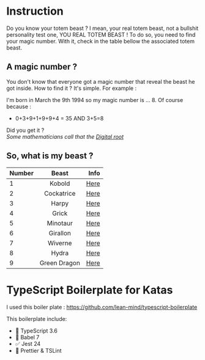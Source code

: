 # Instruction

Do you know your totem beast ? I mean, your real totem beast, not a bullshit personality test one, YOU REAL TOTEM BEAST !
To do so, you need to find your magic number. With it, check in the table bellow the associated totem beast.

## A magic number ?

You don't know that everyone got a magic number that reveal the beast he got inside.
How to find it ? It's simple. For example :

I'm born in March the 9th 1994 so my magic number is ... 8.
Of course because :

- 0+3+9+1+9+9+4 = 35 AND 3+5=8

Did you get it ?  
_Some mathematicians call that the [Digital root](https://en.wikipedia.org/wiki/Digital_root)_

## So, what is my beast ?

| Number |    Beast     |                                                                  Info |
| ------ | :----------: | --------------------------------------------------------------------: |
| 1      |    Kobold    |              [Here](https://www.aidedd.org/dnd/monstres.php?vo=kobold) |
| 2      |  Cockatrice  |         [Here](https://www.aidedd.org/dnd/monstres.php?vo=Cockatrice) |
| 3      |    Harpy     |              [Here](https://www.aidedd.org/dnd/monstres.php?vo=Harpy) |
| 4      |    Grick     |              [Here](https://www.aidedd.org/dnd/monstres.php?vo=grick) |
| 5      |   Minotaur   |           [Here](https://www.aidedd.org/dnd/monstres.php?vo=minotaur) |
| 6      |   Girallon   |           [Here](https://www.aidedd.org/dnd/monstres.php?vo=girallon) |
| 7      |   Wiverne    |            [Here](https://www.aidedd.org/dnd/monstres.php?vo=wiverne) |
| 8      |    Hydra     |              [Here](https://www.aidedd.org/dnd/monstres.php?vo=hydra) |
| 9      | Green Dragon | [Here](https://www.aidedd.org/dnd/monstres.php?vo=adult-green-dragon) |

# TypeScript Boilerplate for Katas

I used this boiler plate : https://github.com/lean-mind/typescript-boilerplate

This boilerplate include:

- 💬 TypeScript 3.6
- 📙 Babel 7
- ✅ Jest 24
- 💅 Prettier & TSLint
